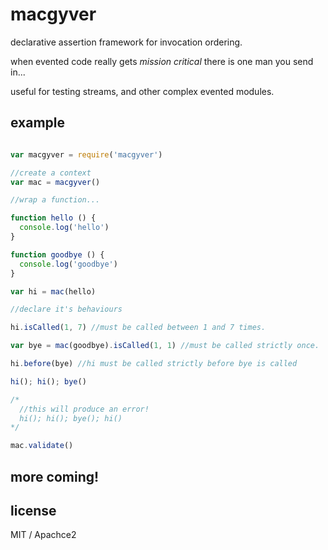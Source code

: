 # macgyver

declarative assertion framework for invocation ordering.

when evented code really gets _mission critical_ there is one man you send in...

useful for testing streams, and other complex evented modules.

## example

``` js

var macgyver = require('macgyver')

//create a context
var mac = macgyver()

//wrap a function...

function hello () {
  console.log('hello')
}

function goodbye () {
  console.log('goodbye')
}

var hi = mac(hello)

//declare it's behaviours

hi.isCalled(1, 7) //must be called between 1 and 7 times.

var bye = mac(goodbye).isCalled(1, 1) //must be called strictly once.

hi.before(bye) //hi must be called strictly before bye is called

hi(); hi(); bye()

/*
  //this will produce an error!
  hi(); hi(); bye(); hi()
*/

mac.validate()
```

## more coming!

## license

MIT / Apachce2
